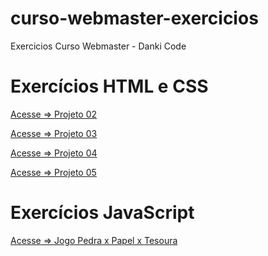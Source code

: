 # curso-webmaster-exercicios
 Exercicios Curso Webmaster - Danki Code

# Exercícios HTML e CSS

<p><a href="https://wandersonhrodrigues.github.io/curso-webmaster-exercicios/html_css/Projeto_02/" target="_blank">Acesse => Projeto 02<a>
<p><a href="https://wandersonhrodrigues.github.io/curso-webmaster-exercicios/html_css/Projeto_03/" target="_blank">Acesse => Projeto 03<a>
<p><a href="https://wandersonhrodrigues.github.io/curso-webmaster-exercicios/html_css/Projeto_04/" target="_blank">Acesse => Projeto 04<a>
<p><a href="https://wandersonhrodrigues.github.io/curso-webmaster-exercicios/html_css/Projeto_05/" target="_blank">Acesse => Projeto 05<a>

# Exercícios JavaScript

<p><a href="https://wandersonhrodrigues.github.io/curso-webmaster-exercicios/JavaScript/pedrapapeltesoura/" target="_blank">Acesse => Jogo Pedra x Papel x Tesoura<a>
<p><a href="https://wandersonhrodrigues.github.io/JavaScript/pokedex/index.html">